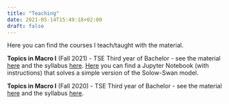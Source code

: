```yaml
---
title: "Teaching"
date: 2021-05-14T15:49:18+02:00
draft: false
---
```


Here you can find the courses I teach/taught with the material.

__Topics in Macro I__ (Fall 2021) - TSE Third year of Bachelor - see the material [here](https://github.com/Enricomattia/TopicsInMacro1TD) and the syllabus [here](https://www.tse-fr.eu/sites/default/files/TSE/ecole/doc/syllabi/2020-2021/l3_s1_topics_in_macro_1_cm_lepage-saucier.pdf). [Here](https://mybinder.org/v2/gh/Enricomattia/TopicsInMacro1TD/HEAD?filepath=solow-swan.ipynb) you can find a Jupyter Notebook (with instructions) that solves a simple version of the Solow-Swan model.


__Topics in Macro I__ (Fall 2020) - TSE Third year of Bachelor - see the material [here](https://github.com/Enricomattia/TopicsInMacro1TD) and the syllabus [here](https://www.tse-fr.eu/sites/default/files/TSE/ecole/doc/syllabi/2020-2021/l3_s1_topics_in_macro_1_cm_lepage-saucier.pdf).